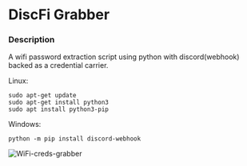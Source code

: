 # DiscFi Grabber
### Description 
A wifi password extraction script using python with discord(webhook) backed as a credential carrier.

Linux:
```
sudo apt-get update
sudo apt-get install python3
sudo apt install python3-pip
```
Windows:
```
python -m pip install discord-webhook
```

![WiFi-creds-grabber](https://user-images.githubusercontent.com/90444898/183304048-4b16ec17-7d33-40eb-9285-af54351ad3dc.jpg)
